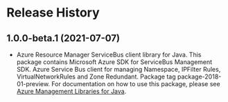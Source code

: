 # Release History

## 1.0.0-beta.1 (2021-07-07)

- Azure Resource Manager ServiceBus client library for Java. This package contains Microsoft Azure SDK for ServiceBus Management SDK. Azure Service Bus client for managing Namespace, IPFilter Rules, VirtualNetworkRules and Zone Redundant. Package tag package-2018-01-preview. For documentation on how to use this package, please see [Azure Management Libraries for Java](https://aka.ms/azsdk/java/mgmt).
